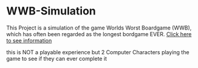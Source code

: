 # WWB-Simulation

This Project is a simulation of the game Worlds Worst Boardgame (WWB), which has often been regarded as the longest bordgame EVER.
[Click here to see information](https://boardgamegeek.com/boardgame/99918/wwb)

this is NOT a playable experience but 2 Computer Characters playing the game to see if they can ever complete it

